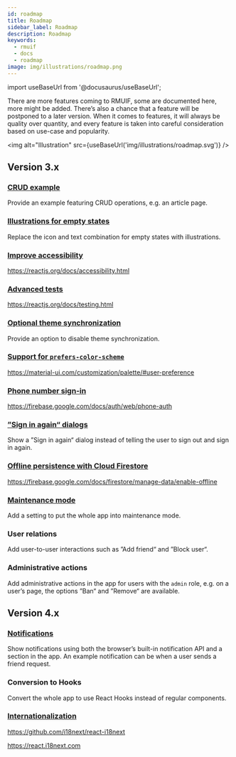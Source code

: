```yaml
---
id: roadmap
title: Roadmap
sidebar_label: Roadmap
description: Roadmap
keywords:
  - rmuif
  - docs
  - roadmap
image: img/illustrations/roadmap.png
---
```


import useBaseUrl from '@docusaurus/useBaseUrl';

There are more features coming to RMUIF, some are documented here, more might be added. There’s also a chance that a feature will be postponed to a later version. When it comes to features, it will always be quality over quantity, and every feature is taken into careful consideration based on use-case and popularity.

<img alt="Illustration" src={useBaseUrl('img/illustrations/roadmap.svg')} />

## Version 3.x

### [CRUD example](https://github.com/rmuif/web/issues/420)

Provide an example featuring CRUD operations, e.g. an article page.

### [Illustrations for empty states](https://github.com/rmuif/web/issues/462)

Replace the icon and text combination for empty states with illustrations.

### [Improve accessibility](https://github.com/rmuif/web/issues/429)

https://reactjs.org/docs/accessibility.html

### [Advanced tests](https://github.com/rmuif/web/issues/165)

https://reactjs.org/docs/testing.html

### [Optional theme synchronization](https://github.com/rmuif/web/issues/295)

Provide an option to disable theme synchronization.

### [Support for `prefers-color-scheme`](https://github.com/rmuif/web/issues/61)

https://material-ui.com/customization/palette/#user-preference

### [Phone number sign-in](https://github.com/rmuif/web/issues/220)

https://firebase.google.com/docs/auth/web/phone-auth

### [”Sign in again“ dialogs](https://github.com/rmuif/web/issues/209)

Show a ”Sign in again“ dialog instead of telling the user to sign out and sign in again.

### [Offline persistence with Cloud Firestore](https://github.com/rmuif/web/issues/183)

https://firebase.google.com/docs/firestore/manage-data/enable-offline

### [Maintenance mode](https://github.com/rmuif/web/issues/95)

Add a setting to put the whole app into maintenance mode.

### User relations

Add user-to-user interactions such as ”Add friend“ and ”Block user“.

### Administrative actions

Add administrative actions in the app for users with the `admin` role, e.g. on a user’s page, the options ”Ban“ and ”Remove“ are available.

## Version 4.x

### [Notifications](https://github.com/rmuif/web/issues/254)

Show notifications using both the browser’s built-in notification API and a section in the app. An example notification can be when a user sends a friend request.

### Conversion to Hooks

Convert the whole app to use React Hooks instead of regular components.

### [Internationalization](https://github.com/rmuif/web/issues/300)

https://github.com/i18next/react-i18next

https://react.i18next.com
